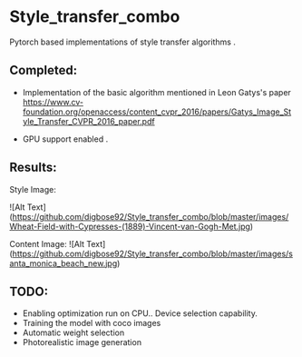 # Style_transfer_combo

Pytorch based implementations of style transfer algorithms . 

## Completed:
- Implementation of the basic algorithm mentioned in Leon Gatys's paper https://www.cv-foundation.org/openaccess/content_cvpr_2016/papers/Gatys_Image_Style_Transfer_CVPR_2016_paper.pdf

- GPU support enabled .

## Results:

Style Image:

 ![Alt Text] (https://github.com/digbose92/Style_transfer_combo/blob/master/images/Wheat-Field-with-Cypresses-(1889)-Vincent-van-Gogh-Met.jpg)
 
Content Image: 
 ![Alt Text] (https://github.com/digbose92/Style_transfer_combo/blob/master/images/santa_monica_beach_new.jpg)

 
## TODO:

- Enabling optimization run on CPU.. Device selection capability.
- Training the model with coco images
- Automatic weight selection
- Photorealistic image generation 
